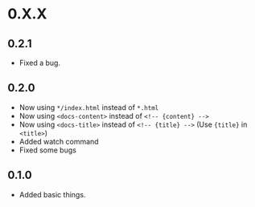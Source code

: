 # 0.X.X

## 0.2.1

-   Fixed a bug.

## 0.2.0

-   Now using `*/index.html` instead of `*.html`
-   Now using `<docs-content>` instead of `<!-- {content} -->`
-   Now using `<docs-title>` instead of `<!-- {title} -->` (Use `{title}` in `<title>`)
-   Added watch command
-   Fixed some bugs

## 0.1.0

-   Added basic things.
